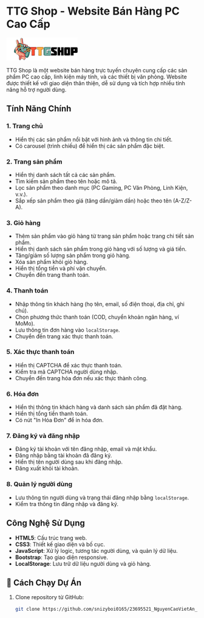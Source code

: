 # TTG Shop - Website Bán Hàng PC Cao Cấp
![Logo TTGShop](./img/logo.webp)

TTG Shop là một website bán hàng trực tuyến chuyên cung cấp các sản phẩm PC cao cấp, linh kiện máy tính, và các thiết bị văn phòng. Website được thiết kế với giao diện thân thiện, dễ sử dụng và tích hợp nhiều tính năng hỗ trợ người dùng.

## Tính Năng Chính

### 1. **Trang chủ**
- Hiển thị các sản phẩm nổi bật với hình ảnh và thông tin chi tiết.
- Có carousel (trình chiếu) để hiển thị các sản phẩm đặc biệt.

### 2. **Trang sản phẩm**
- Hiển thị danh sách tất cả các sản phẩm.
- Tìm kiếm sản phẩm theo tên hoặc mô tả.
- Lọc sản phẩm theo danh mục (PC Gaming, PC Văn Phòng, Linh Kiện, v.v.).
- Sắp xếp sản phẩm theo giá (tăng dần/giảm dần) hoặc theo tên (A-Z/Z-A).

### 3. **Giỏ hàng**
- Thêm sản phẩm vào giỏ hàng từ trang sản phẩm hoặc trang chi tiết sản phẩm.
- Hiển thị danh sách sản phẩm trong giỏ hàng với số lượng và giá tiền.
- Tăng/giảm số lượng sản phẩm trong giỏ hàng.
- Xóa sản phẩm khỏi giỏ hàng.
- Hiển thị tổng tiền và phí vận chuyển.
- Chuyển đến trang thanh toán.

### 4. **Thanh toán**
- Nhập thông tin khách hàng (họ tên, email, số điện thoại, địa chỉ, ghi chú).
- Chọn phương thức thanh toán (COD, chuyển khoản ngân hàng, ví MoMo).
- Lưu thông tin đơn hàng vào `localStorage`.
- Chuyển đến trang xác thực thanh toán.

### 5. **Xác thực thanh toán**
- Hiển thị CAPTCHA để xác thực thanh toán.
- Kiểm tra mã CAPTCHA người dùng nhập.
- Chuyển đến trang hóa đơn nếu xác thực thành công.

### 6. **Hóa đơn**
- Hiển thị thông tin khách hàng và danh sách sản phẩm đã đặt hàng.
- Hiển thị tổng tiền thanh toán.
- Có nút "In Hóa Đơn" để in hóa đơn.

### 7. **Đăng ký và đăng nhập**
- Đăng ký tài khoản với tên đăng nhập, email và mật khẩu.
- Đăng nhập bằng tài khoản đã đăng ký.
- Hiển thị tên người dùng sau khi đăng nhập.
- Đăng xuất khỏi tài khoản.

### 8. **Quản lý người dùng**
- Lưu thông tin người dùng và trạng thái đăng nhập bằng `localStorage`.
- Kiểm tra thông tin đăng nhập và đăng ký.

## Công Nghệ Sử Dụng
- **HTML5**: Cấu trúc trang web.
- **CSS3**: Thiết kế giao diện và bố cục.
- **JavaScript**: Xử lý logic, tương tác người dùng, và quản lý dữ liệu.
- **Bootstrap**: Tạo giao diện responsive.
- **LocalStorage**: Lưu trữ dữ liệu người dùng và giỏ hàng.


## 🚀 Cách Chạy Dự Án
1. Clone repository từ GitHub:
   ```bash
   git clone https://github.com/snizyboi0165/23695521_NguyenCaoVietAn_BaiTapLonWeb.git
